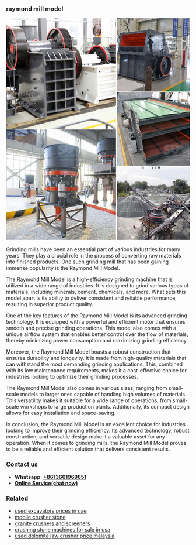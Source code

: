 <h3>raymond mill model</h3><img src='1703042390.jpg' alt=''><p>Grinding mills have been an essential part of various industries for many years. They play a crucial role in the process of converting raw materials into finished products. One such grinding mill that has been gaining immense popularity is the Raymond Mill Model.</p><p>The Raymond Mill Model is a high-efficiency grinding machine that is utilized in a wide range of industries. It is designed to grind various types of materials, including minerals, cement, chemicals, and more. What sets this model apart is its ability to deliver consistent and reliable performance, resulting in superior product quality.</p><p>One of the key features of the Raymond Mill Model is its advanced grinding technology. It is equipped with a powerful and efficient motor that ensures smooth and precise grinding operations. This model also comes with a unique airflow system that enables better control over the flow of materials, thereby minimizing power consumption and maximizing grinding efficiency.</p><p>Moreover, the Raymond Mill Model boasts a robust construction that ensures durability and longevity. It is made from high-quality materials that can withstand the most demanding grinding applications. This, combined with its low maintenance requirements, makes it a cost-effective choice for industries looking to optimize their grinding processes.</p><p>The Raymond Mill Model also comes in various sizes, ranging from small-scale models to larger ones capable of handling high volumes of materials. This versatility makes it suitable for a wide range of operations, from small-scale workshops to large production plants. Additionally, its compact design allows for easy installation and space-saving.</p><p>In conclusion, the Raymond Mill Model is an excellent choice for industries looking to improve their grinding efficiency. Its advanced technology, robust construction, and versatile design make it a valuable asset for any operation. When it comes to grinding mills, the Raymond Mill Model proves to be a reliable and efficient solution that delivers consistent results.</p><h3>Contact us</h3><ul><li><strong>Whatsapp:&nbsp;<a href="https://wa.me/8613661969651">+8613661969651</a></strong></li><li><a href="https://swt.shibang-china.com/?git&amp;zhl&amp;raymond mill model"><strong>Online Service(chat now)</strong></a></li></ul><h3>Related</h3><ul><li><a href='used excavators prices in uae.md'>used excavators prices in uae</a></li><li><a href='mobile crusher stone.md'>mobile crusher stone</a></li><li><a href='granite crushers and screeners.md'>granite crushers and screeners</a></li><li><a href='crushing stone machines for sale in usa.md'>crushing stone machines for sale in usa</a></li><li><a href='used dolomite jaw crusher price malaysia.md'>used dolomite jaw crusher price malaysia</a></li></ul>